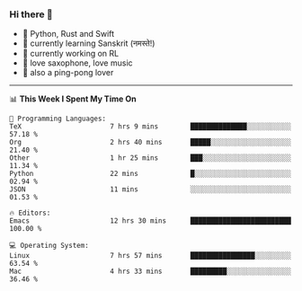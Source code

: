 ### Hi there 👋

- 📙 Python, Rust and Swift
- 🌱 currently learning Sanskrit (नमस्ते!)
- 🔭 currently working on RL
- 🎷 love saxophone, love music
- 🏓 also a ping-pong lover

<!--
**ZiqinGong/ZiqinGong** is a ✨ _special_ ✨ repository because its `README.md` (this file) appears on your GitHub profile.

Here are some ideas to get you started:

- 🔭 I’m currently working on ...
- 🌱 I’m currently learning ...
- 👯 I’m looking to collaborate on ...
- 🤔 I’m looking for help with ...
- 💬 Ask me about ...
- 📫 gongzq0301@sjtu.edu.cn
- 😄 Pronouns: ...
- ⚡ Fun fact: ...
-->

---

<!--START_SECTION:waka-->
📊 **This Week I Spent My Time On** 

```text
💬 Programming Languages: 
TeX                      7 hrs 9 mins        ██████████████░░░░░░░░░░░   57.18 % 
Org                      2 hrs 40 mins       █████░░░░░░░░░░░░░░░░░░░░   21.40 % 
Other                    1 hr 25 mins        ███░░░░░░░░░░░░░░░░░░░░░░   11.34 % 
Python                   22 mins             █░░░░░░░░░░░░░░░░░░░░░░░░   02.94 % 
JSON                     11 mins             ░░░░░░░░░░░░░░░░░░░░░░░░░   01.53 % 

🔥 Editors: 
Emacs                    12 hrs 30 mins      █████████████████████████   100.00 % 

💻 Operating System: 
Linux                    7 hrs 57 mins       ████████████████░░░░░░░░░   63.54 % 
Mac                      4 hrs 33 mins       █████████░░░░░░░░░░░░░░░░   36.46 % 
```


<!--END_SECTION:waka-->
